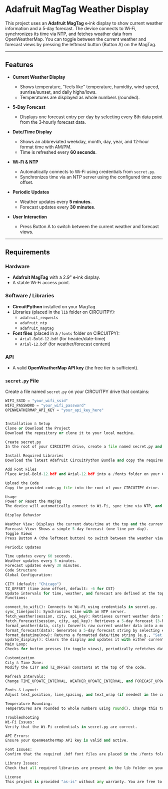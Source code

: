 # Adafruit MagTag Weather Display

This project uses an **Adafruit MagTag** e‑ink display to show current weather information and a 5‑day forecast. The device connects to Wi‑Fi, synchronizes its time via NTP, and fetches weather data from OpenWeatherMap. You can toggle between the current weather and forecast views by pressing the leftmost button (Button A) on the MagTag.

---

## Features

- **Current Weather Display**  
  - Shows temperature, "feels like" temperature, humidity, wind speed, sunrise/sunset, and daily highs/lows.  
  - Temperatures are displayed as whole numbers (rounded).

- **5‑Day Forecast**  
  - Displays one forecast entry per day by selecting every 8th data point from the 3‑hourly forecast data.

- **Date/Time Display**  
  - Shows an abbreviated weekday, month, day, year, and 12‑hour format time with AM/PM.  
  - Time is refreshed every **60 seconds**.

- **Wi‑Fi & NTP**  
  - Automatically connects to Wi‑Fi using credentials from `secret.py`.  
  - Synchronizes time via an NTP server using the configured time zone offset.

- **Periodic Updates**  
  - Weather updates every **5 minutes**.  
  - Forecast updates every **30 minutes**.

- **User Interaction**  
  - Press Button A to switch between the current weather and forecast views.

---

## Requirements

### Hardware
- **Adafruit MagTag** with a 2.9" e‑ink display.
- A stable Wi‑Fi access point.

### Software / Libraries
- **CircuitPython** installed on your MagTag.
- Libraries (placed in the `lib` folder on CIRCUITPY):
  - `adafruit_requests`
  - `adafruit_ntp`
  - `adafruit_magtag`
- **Font files** (placed in a `/fonts` folder on CIRCUITPY):
  - `Arial-Bold-12.bdf` (for header/date-time)
  - `Arial-12.bdf` (for weather/forecast content)

### API
- A valid **OpenWeatherMap API key** (the free tier is sufficient).

### `secret.py` File
Create a file named `secret.py` on your CIRCUITPY drive that contains:
```python
WIFI_SSID = "your_wifi_ssid"
WIFI_PASSWORD = "your_wifi_password"
OPENWEATHERMAP_API_KEY = "your_api_key_here"


Installation & Setup
Clone or Download the Project
Download the repository or clone it to your local machine.

Create secret.py
In the root of your CIRCUITPY drive, create a file named secret.py and add your Wi‑Fi credentials and OpenWeatherMap API key as shown above.

Install Required Libraries
Download the latest Adafruit CircuitPython Bundle and copy the required libraries (adafruit_requests, adafruit_ntp, adafruit_magtag) into the lib folder on your CIRCUITPY drive.

Add Font Files
Place Arial-Bold-12.bdf and Arial-12.bdf into a /fonts folder on your CIRCUITPY drive.

Upload the Code
Copy the provided code.py file into the root of your CIRCUITPY drive.

Usage
Power or Reset the MagTag
The device will automatically connect to Wi‑Fi, sync time via NTP, and fetch weather data.

Display Behavior

Weather View: Displays the current date/time at the top and the current weather details below.
Forecast View: Shows a simple 5‑day forecast (one line per day).
Toggle Views
Press Button A (the leftmost button) to switch between the weather view and the forecast view.

Periodic Updates

Time updates every 60 seconds.
Weather updates every 5 minutes.
Forecast updates every 30 minutes.
Code Structure
Global Configuration:

CITY (default: "Chicago")
TZ_OFFSET (time zone offset, default: -6 for CST)
Update intervals for time, weather, and forecast are defined at the top of the code.
Functions:

connect_to_wifi(): Connects to Wi‑Fi using credentials in secret.py.
sync_time(pool): Synchronizes time with an NTP server.
fetch_weather(session, city, api_key): Retrieves current weather data from OpenWeatherMap.
fetch_forecast(session, city, api_key): Retrieves a 5‑day forecast (3‑hour increments) from OpenWeatherMap.
format_weather(data, city): Converts raw current weather data into a multi‑line string with rounded temperatures.
format_forecast(data): Generates a 5‑day forecast string by selecting every 8th data point and rounding temperatures.
format_datetime(now): Returns a formatted date/time string (e.g., "Sat, Mar 1 2025, 7:05 PM").
update_display(): Clears the display and updates it with either current weather or forecast text.
Main Loop:
Checks for button presses (to toggle views), periodically refetches data, and refreshes the display.

Customization
City & Time Zone:
Modify the CITY and TZ_OFFSET constants at the top of the code.

Refresh Intervals:
Change TIME_UPDATE_INTERVAL, WEATHER_UPDATE_INTERVAL, and FORECAST_UPDATE_INTERVAL as needed.

Fonts & Layout:
Adjust text_position, line_spacing, and text_wrap (if needed) in the code to customize the display.

Temperature Rounding:
Temperatures are rounded to whole numbers using round(). Change this to int() if you prefer truncation.

Troubleshooting
Wi‑Fi Issues:
Verify that the Wi‑Fi credentials in secret.py are correct.

API Errors:
Ensure your OpenWeatherMap API key is valid and active.

Font Issues:
Confirm that the required .bdf font files are placed in the /fonts folder on CIRCUITPY.

Library Issues:
Check that all required libraries are present in the lib folder on your CIRCUITPY drive.

License
This project is provided "as-is" without any warranty. You are free to use, modify, and distribute this code. If you use this project in your own work, please provide appropriate attribution.

